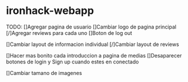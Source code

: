 # ironhack-webapp

TODO:
[]Agregar pagina de usuario
[]Cambiar logo de pagina principal
[/]Agregar reviews para cada uno
[]Boton de log out

[]Cambiar layout de informacion individual
[/]Cambiar layout de reviews

[]Hacer mas bonito cada introduccion a pagina de medias
[]Desaparecer botones de login y Sign up cuando estes en conectado


[]Cambiar tamano de imagenes